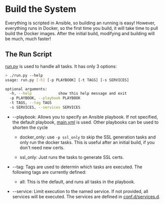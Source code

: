 # Build the System
Everything is scripted in Ansible, so building an running is easy!  However,
everything runs in Docker, so the first time you build, it will take time to
pull build the Docker images.  After the initial build, modifying and building
will be much, much faster!

## The Run Script
[run.py](../run.py) is used to handle all tasks. It has only 3 options:

```bash
> ./run.py --help
usage: run.py [-h] [-p PLAYBOOK] [-t TAGS] [-s SERVICES]

optional arguments:
  -h, --help            show this help message and exit
  -p PLAYBOOK, --playbook PLAYBOOK
  -t TAGS, --tag TAGS
  -s SERVICES, --services SERVICES
```
- --playbook: Allows you to specify an Ansible playbook.  If not specified, the
default playbook, [main.yml](../ansible/main.yml) is used. Other playbooks can
be used to shorten the cycle

  - docker_only: use `-p ssl_only` to skip the SSL generation tasks and only
    run the docker tasks.  This is useful after an initial build, if you
    don't need new certs.

  - ssl_only: Just runs the tasks to generate SSL certs.

- --tag: Tags are used to determin which tasks are executed.  The following tags
are currently defined:
  - all: This is the default, and runs all tasks in the playbook.

- --service: Limit execution to the named service. If not provided, all services
will be executed. The services are defined in [conf.d/services.d](../conf.d.services.d/README.md).

